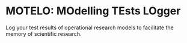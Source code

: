 # MOTELO: MOdelling TEsts LOgger

Log your test results of operational research models to facilitate the memory of scientific research.
